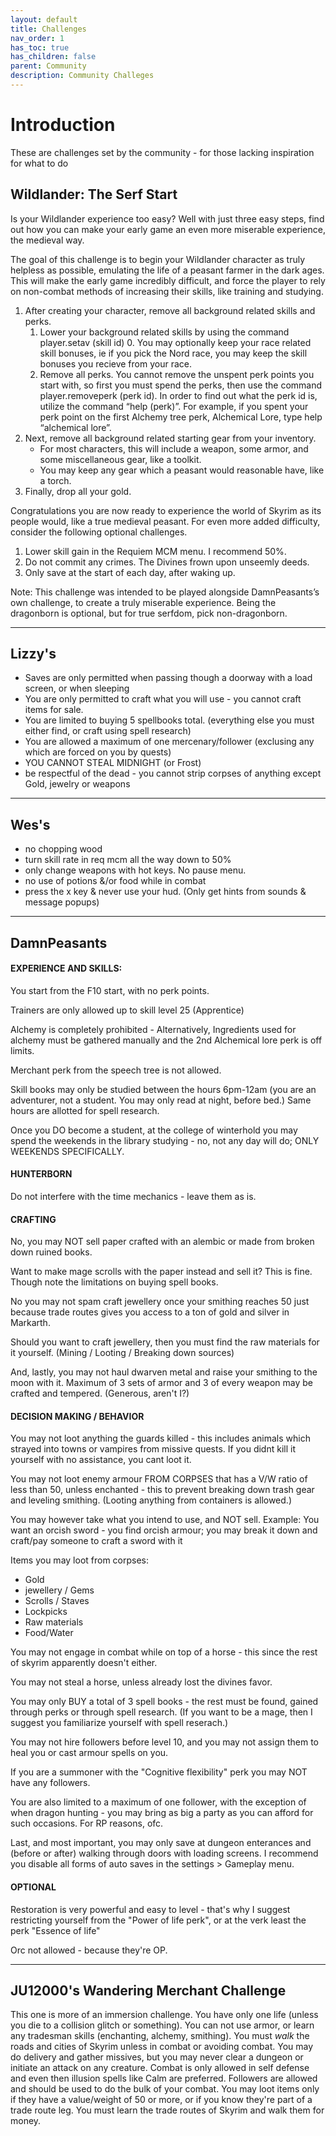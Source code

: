 ```yaml
---
layout: default
title: Challenges
nav_order: 1
has_toc: true
has_children: false
parent: Community
description: Community Challeges
---
```


# Introduction

These are challenges set by the community - for those lacking inspiration for what to do

## Wildlander: The Serf Start

Is your Wildlander experience too easy? Well with just three easy steps, find out how you can make your early game an even more miserable experience, the medieval way.

The goal of this challenge is to begin your Wildlander character as truly helpless as possible, emulating the life of a peasant farmer in the dark ages. This will make the early game incredibly difficult, and force the player to rely on non-combat methods of increasing their skills, like training and studying.

1. After creating your character, remove all background related skills and perks.
    1. Lower your background related skills by using the command player.setav (skill id) 0. You may optionally keep your race related skill bonuses, ie if you pick the Nord race, you may keep the skill bonuses you recieve from your race.
    2. Remove all perks. You cannot remove the unspent perk points you start with, so first you must spend the perks, then use the command player.removeperk (perk id). In order to find out what the perk id is, utilize the command “help (perk)”. For example, if you spent your perk point on the first Alchemy tree perk, Alchemical Lore, type help “alchemical lore”.
2. Next, remove all background related starting gear from your inventory.
    * For most characters, this will include a weapon, some armor, and some miscellaneous gear, like a toolkit.
    * You may keep any gear which a peasant would reasonable have, like a torch.
3. Finally, drop all your gold.

Congratulations you are now ready to experience the world of Skyrim as its people would, like a true medieval peasant. For even more added difficulty, consider the following optional challenges.

1. Lower skill gain in the Requiem MCM menu. I recommend 50%.
2. Do not commit any crimes. The Divines frown upon unseemly deeds.
3. Only save at the start of each day, after waking up.

Note: This challenge was intended to be played alongside DamnPeasants’s own challenge, to create a truly miserable experience. Being the dragonborn is optional, but for true serfdom, pick non-dragonborn.

--- 

## Lizzy's 

* Saves are only permitted when passing though a doorway with a load screen, or when sleeping
* You are only permitted to craft what you will use - you cannot craft items for sale.
* You are limited to buying 5 spellbooks total. (everything else you must either find, or craft using spell research)
* You are allowed a maximum of one mercenary/follower (exclusing any which are forced on you by quests)
* YOU CANNOT STEAL MIDNIGHT (or Frost)
* be respectful of the dead - you cannot strip corpses of anything except Gold, jewelry or weapons

---

## Wes's 

* no chopping wood
* turn skill rate in req mcm all the way down to 50%
* only change weapons with hot keys. No pause menu.
* no use of potions &/or food while in combat
* press the x key & never use your hud. (Only get hints from sounds & message popups)

--- 
## DamnPeasants 

#### EXPERIENCE AND SKILLS:
 
You start from the F10 start, with no perk points. 
 
Trainers are only allowed up to skill level 25 (Apprentice)
 
Alchemy is completely prohibited - Alternatively, Ingredients used for alchemy must be gathered manually and the 2nd Alchemical lore perk is off limits.
 
Merchant perk from the speech tree is not allowed. 
 
Skill books may only be studied between the hours 6pm-12am (you are an adventurer, not a student. You may only read at night, before bed.)  Same hours are allotted for spell research.
 
Once you DO become a student, at the college of winterhold you may spend the weekends in the library studying - no, not any day will do; ONLY WEEKENDS SPECIFICALLY.
 
#### HUNTERBORN
 
Do not interfere with the time mechanics - leave them as is.
 
#### CRAFTING
 
No, you may NOT sell paper crafted with an alembic or made from broken down ruined books.

Want to make mage scrolls with the paper instead and sell it? This is fine. Though note the limitations on buying spell books.
 
No you may not spam craft jewellery once your smithing reaches 50 just because trade routes gives you access to a ton of gold and silver in Markarth.

Should you want to craft jewellery, then you must find the raw materials for it yourself. (Mining / Looting / Breaking down sources)
 
And, lastly, you may not haul dwarven metal and raise your smithing to the moon with it. Maximum of 3 sets of armor and 3 of every weapon may be crafted and tempered.
(Generous, aren't I?)
 
#### DECISION MAKING / BEHAVIOR

You may not loot anything the guards killed - this includes animals which strayed into towns or vampires from missive quests. If you didnt kill it yourself with no assistance, you cant loot it.
 
You may not loot enemy armour FROM CORPSES that has a V/W ratio of less than 50, unless enchanted - this to prevent breaking down trash gear and leveling smithing.  (Looting anything from containers is allowed.)
 
You may however take what you intend to use, and NOT sell. Example: You want an orcish sword - you find orcish armour; you may break it down and craft/pay someone to craft a sword with it
 
Items you may loot from corpses:
* Gold
* jewellery / Gems
* Scrolls / Staves
* Lockpicks
* Raw materials
* Food/Water

You may not engage in combat while on top of a horse - this since the rest of skyrim apparently doesn't either. 
 
You may not steal a horse, unless already lost the divines favor. 
 
You may only BUY a total of 3 spell books - the rest must be found, gained through perks or through spell research. (If you want to be a mage, then I suggest you familiarize yourself with spell reserach.)
 
You may not hire followers before level 10, and you may not assign them to heal you or cast armour spells on you.
 
If you are a summoner with the "Cognitive flexibility" perk you may NOT have any followers.
 
You are also limited to a maximum of one follower, with the exception of when dragon hunting - you may bring as big a party as you can afford for such occasions. For RP reasons, ofc.
 
Last, and most important, you may only save at dungeon enterances and (before or after) walking through doors with loading screens. I recommend you disable all forms of auto saves in the settings > Gameplay menu.
 
#### OPTIONAL 
 
Restoration is very powerful and easy to level - that's why I suggest restricting yourself from the "Power of life perk", or at the verk least the perk "Essence of life"
 
Orc not allowed - because they're OP.

---

## JU12000's Wandering Merchant Challenge

This one is more of an immersion challenge. You have only one life (unless you die to a collision glitch or something). You can not use armor, or learn any tradesman skills (enchanting, alchemy, smithing). You must _walk_ the roads and cities of Skyrim unless in combat or avoiding combat. You may do delivery and gather missives, but you may never clear a dungeon or initiate an attack on any creature. Combat is only allowed in self defense and even then illusion spells like Calm are preferred. Followers are allowed and should be used to do the bulk of your combat. You may loot items only if they have a value/weight of 50 or more, or if you know they're part of a trade route leg. You must learn the trade routes of Skyrim and walk them for money.